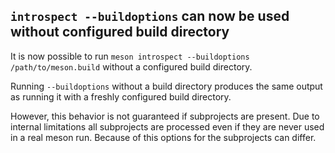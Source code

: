 ## `introspect --buildoptions` can now be used without configured build directory

It is now possible to run `meson introspect --buildoptions /path/to/meson.build`
without a configured build directory.

Running `--buildoptions` without a build directory produces the same output as running
it with a freshly configured build directory.

However, this behavior is not guaranteed if subprojects are present. Due to internal
limitations all subprojects are processed even if they are never used in a real meson run.
Because of this options for the subprojects can differ.